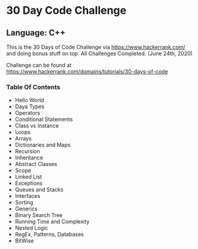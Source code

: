 # 30 Day Code Challenge
## Language: C++

This is the 30 Days of Code Challenge via https://www.hackerrank.com/ and doing bonus stuff on top.
All Challenges Completed. (June 24th, 2020)

Challenge can be found at https://www.hackerrank.com/domains/tutorials/30-days-of-code

### Table Of Contents
- Hello World
- Daya Types
- Operators
- Conditional Statements
- Class vs Instance
- Loops
- Arrays
- Dictionaries and Maps
- Recursion
- Inheritance 
- Abstract Classes
- Scope
- Linked List
- Exceptions
- Queues and Stacks
- Interfaces
- Sorting
- Generics
- Binary Search Tree
- Running Time and Complexity
- Nested Logic
- RegEx, Patterns, Databases
- BitWise
